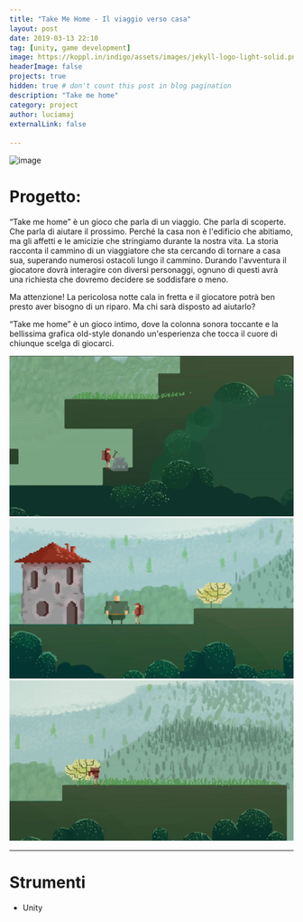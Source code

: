 ```yaml
---
title: "Take Me Home - Il viaggio verso casa"
layout: post
date: 2019-03-13 22:10
tag: [unity, game development]
image: https://koppl.in/indigo/assets/images/jekyll-logo-light-solid.png
headerImage: false
projects: true
hidden: true # don't count this post in blog pagination
description: "Take me home"
category: project
author: luciamaj
externalLink: false

---
```

![image](/assets/images/take-me-home/thm-man.jpg)

# Progetto:
“Take me home” è un gioco che parla di un viaggio. Che parla di scoperte. Che parla di aiutare il prossimo. Perché la casa non è l'edificio che abitiamo, ma gli affetti e le amicizie che stringiamo durante la nostra vita. La storia racconta il cammino di un viaggiatore che sta cercando di tornare a casa sua, superando numerosi ostacoli lungo il cammino.
Durando l'avventura il giocatore dovrà interagire con diversi personaggi, ognuno di questi avrà una richiesta che dovremo decidere se soddisfare o meno. 

Ma attenzione! La pericolosa notte cala in fretta e il giocatore potrà ben presto aver bisogno di un riparo. Ma chi sarà disposto ad aiutarlo?

“Take me home” è un gioco intimo, dove la colonna sonora toccante e la bellissima grafica old-style donando un'esperienza che tocca il cuore di chiunque scelga di giocarci.

![image](/assets/images/take-me-home/thm3.gif)
![image](/assets/images/take-me-home/thm2.png)
![image](/assets/images/take-me-home/tmh1.gif)

---

# Strumenti

- Unity